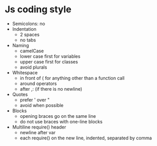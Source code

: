 # Js coding style

- Semicolons: no
- Indentation
  - 2 spaces
  - no tabs
- Naming
  - camelCase
  - lower case first for variables
  - upper case first for classes
  - avoid plurals
- Whitespace
  - in front of ( for anything other than a function call
  - around operators  
  - after ,: (if there is no newline)
- Quotes
  - prefer ' over "
  - avoid when possible
- Blocks
  - opening braces go on the same line
  - do not use braces with one-line blocks
- Multiline require() header
  - newline after var
  - each require() on the new line, indented, separated by comma
